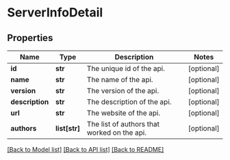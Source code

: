 # ServerInfoDetail

## Properties
Name | Type | Description | Notes
------------ | ------------- | ------------- | -------------
**id** | **str** | The unique id of the api. | [optional] 
**name** | **str** | The name of the api. | [optional] 
**version** | **str** | The version of the api. | [optional] 
**description** | **str** | The description of the api. | [optional] 
**url** | **str** | The website of the api. | [optional] 
**authors** | **list[str]** | The list of authors that worked on the api. | [optional] 

[[Back to Model list]](../README.md#documentation-for-models) [[Back to API list]](../README.md#documentation-for-api-endpoints) [[Back to README]](../README.md)


